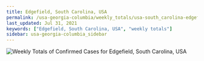 ```yaml
---
title: Edgefield, South Carolina, USA
permalink: /usa-georgia-columbia/weekly_totals/usa-south_carolina-edgefield-weekly_totals.html
last_updated: Jul 31, 2021
keywords: ["Edgefield, South Carolina, USA", "weekly totals"]
sidebar: usa-georgia-columbia_sidebar
---
```


![Weekly Totals of Confirmed Cases for Edgefield, South Carolina, USA](/covid_tracker/images/graphs/usa-south_carolina-edgefield-weekly_totals_graph.png)
